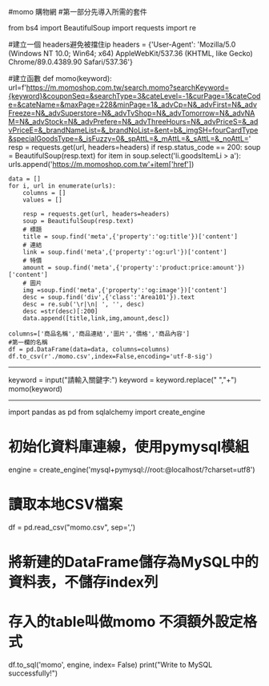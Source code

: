 #momo 購物網
#第一部分先導入所需的套件

from bs4 import BeautifulSoup 
import requests
import re

#建立一個 headers避免被擋住ip
headers = {'User-Agent': 'Mozilla/5.0 (Windows NT 10.0; Win64; x64) AppleWebKit/537.36 (KHTML, like Gecko) Chrome/89.0.4389.90 Safari/537.36'}

#建立函數
def momo(keyword):
    url=f'https://m.momoshop.com.tw/search.momo?searchKeyword={keyword}&couponSeq=&searchType=3&cateLevel=-1&curPage=1&cateCode=&cateName=&maxPage=228&minPage=1&_advCp=N&_advFirst=N&_advFreeze=N&_advSuperstore=N&_advTvShop=N&_advTomorrow=N&_advNAM=N&_advStock=N&_advPrefere=N&_advThreeHours=N&_advPriceS=&_advPriceE=&_brandNameList=&_brandNoList=&ent=b&_imgSH=fourCardType&specialGoodsType=&_isFuzzy=0&_spAttL=&_mAttL=&_sAttL=&_noAttL='
    resp = requests.get(url, headers=headers)
    if resp.status_code == 200:
        soup = BeautifulSoup(resp.text)
        for item in soup.select('li.goodsItemLi > a'):
            urls.append('https://m.momoshop.com.tw'+item['href'])


    data = []
    for i, url in enumerate(urls):
        columns = []
        values = []

        resp = requests.get(url, headers=headers)
        soup = BeautifulSoup(resp.text)
        # 標題
        title = soup.find('meta',{'property':'og:title'})['content']
        # 連結
        link = soup.find('meta',{'property':'og:url'})['content']
        # 特價
        amount = soup.find('meta',{'property':'product:price:amount'})['content']
        # 圖片
        img =soup.find('meta',{'property':'og:image'})['content']
        desc = soup.find('div',{'class':'Area101'}).text
        desc = re.sub('\r|\n| ', '', desc)
        desc =str(desc)[:200]
        data.append([title,link,img,amount,desc])
    
    columns=['商品名稱','商品連結','圖片','價格','商品內容']                     #第一欄的名稱
    df = pd.DataFrame(data=data, columns=columns)
    df.to_csv(r'./momo.csv',index=False,encoding='utf-8-sig')
    
--------------------------------------------------------------------------------------------------------------------------------------------    
    
keyword = input("請輸入關鍵字:") 
keyword = keyword.replace(" ","+")
momo(keyword)

--------------------------------------------------------------------------------------------------------------------------------------------
import pandas as pd
from sqlalchemy import create_engine

# 初始化資料庫連線，使用pymysql模組
engine = create_engine('mysql+pymysql://root:<password>@localhost/<data name>?charset=utf8')
# 讀取本地CSV檔案
df = pd.read_csv("momo.csv", sep=',')
# 將新建的DataFrame儲存為MySQL中的資料表，不儲存index列
# 存入的table叫做momo 不須額外設定格式
df.to_sql('momo', engine, index= False)
print("Write to MySQL successfully!")
